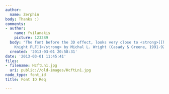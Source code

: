 ```yaml
---
author:
  name: Zerphin
body: Thanks :)
comments:
- author:
    name: fvilanakis
    picture: 123289
  body: "The font before the 3D effect, looks very close to <strong>[[http://www.findmyfont.com/index.php/fonts/font-preview?fset=Dafont-1&ffam=BlackKnightFLF%20-%20Regular&fid=3b7b1fc433543c35cf054d24d2436615&fsize=60&text=Realms%20of%20Asteria&fit=1|Black
    Knight FLF]]</strong> by Michal L. Wright (Casady & Greene, 1991-92)\r\n"
  created: '2013-03-01 20:58:31'
date: '2013-03-01 11:45:41'
files:
- filename: HcftLn1.jpg
  uri: public://old-images/HcftLn1.jpg
node_type: font_id
title: Font ID Req

---
```

